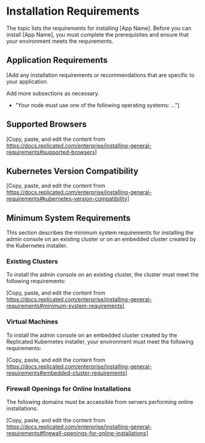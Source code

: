 # Installation Requirements

The topic lists the requirements for installing [App Name]. Before you can install [App Name], you must complete the prerequisites and ensure that your environment meets the requirements.

## Application Requirements

[Add any installation requirements or recommendations that are specific to your application.

Add more subsections as necessary.

* "Your node must use one of the following operating systems: ..."]

## Supported Browsers

[Copy, paste, and edit the content from https://docs.replicated.com/enterprise/installing-general-requirements#supported-browsers]


## Kubernetes Version Compatibility

[Copy, paste, and edit the content from https://docs.replicated.com/enterprise/installing-general-requirements#kubernetes-version-compatibility]


## Minimum System Requirements

This section describes the minimum system requirements for installing the admin console on an existing cluster or on an embedded cluster created by the Kubernetes installer.

### Existing Clusters

To install the admin console on an existing cluster, the cluster must meet the following requirements:

[Copy, paste, and edit the content from https://docs.replicated.com/enterprise/installing-general-requirements#minimum-system-requirements]

### Virtual Machines

To install the admin console on an embedded cluster created by the Replicated Kubernetes installer, your environment must meet the following requirements:


[Copy, paste, and edit the content from https://docs.replicated.com/enterprise/installing-general-requirements#embedded-cluster-requirements]


### Firewall Openings for Online Installations

The following domains must be accessible from servers performing online installations:


[Copy, paste, and edit the content from https://docs.replicated.com/enterprise/installing-general-requirements#firewall-openings-for-online-installations]

